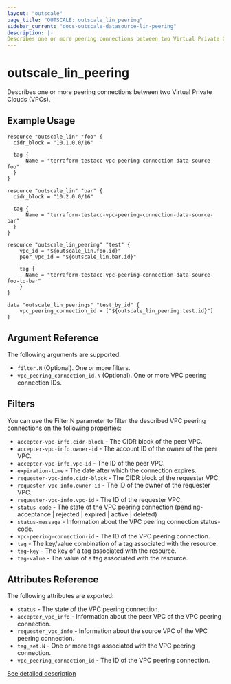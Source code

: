 ```yaml
---
layout: "outscale"
page_title: "OUTSCALE: outscale_lin_peering"
sidebar_current: "docs-outscale-datasource-lin-peering"
description: |-
Describes one or more peering connections between two Virtual Private Clouds (VPCs).
---
```


# outscale_lin_peering

Describes one or more peering connections between two Virtual Private Clouds (VPCs).

## Example Usage

```hcl
resource "outscale_lin" "foo" {
  cidr_block = "10.1.0.0/16"

  tag {
      Name = "terraform-testacc-vpc-peering-connection-data-source-foo"
  }
}

resource "outscale_lin" "bar" {
  cidr_block = "10.2.0.0/16"

  tag {
      Name = "terraform-testacc-vpc-peering-connection-data-source-bar"
  }
}

resource "outscale_lin_peering" "test" {
    vpc_id = "${outscale_lin.foo.id}"
    peer_vpc_id = "${outscale_lin.bar.id}"

    tag {
      Name = "terraform-testacc-vpc-peering-connection-data-source-foo-to-bar"
    }
}

data "outscale_lin_peerings" "test_by_id" {
    vpc_peering_connection_id = ["${outscale_lin_peering.test.id}"]
}
```

## Argument Reference

The following arguments are supported:

* `filter.N` (Optional). One or more filters.
* `vpc_peering_connection_id.N` (Optional). One or more VPC peering connection IDs.

## Filters

You can use the Filter.N parameter to filter the described VPC peering connections on the following properties:

* `accepter-vpc-info.cidr-block` - The CIDR block of the peer VPC.
* `accepter-vpc-info.owner-id` - The account ID of the owner of the peer VPC.
* `accepter-vpc-info.vpc-id` - The ID of the peer VPC.
* `expiration-time` - The date after which the connection expires.
* `requester-vpc-info.cidr-block` - The CIDR block of the requester VPC.
* `requester-vpc-info.owner-id` - The ID of the owner of the requester VPC.
* `requester-vpc-info.vpc-id` - The ID of the requester VPC.
* `status-code` - The state of the VPC peering connection (pending-acceptance | rejected | expired | active | deleted)
* `status-message` - Information about the VPC peering connection status-code.
* `vpc-peering-connection-id` - The ID of the VPC peering connection.
* `tag` - The key/value combination of a tag associated with the resource.
* `tag-key` - The key of a tag associated with the resource.
* `tag-value` - The value of a tag associated with the resource.

## Attributes Reference

The following attributes are exported:

* `status` - The state of the VPC peering connection.
* `accepter_vpc_info` - Information about the peer VPC of the VPC peering connection.
* `requester_vpc_info` - Information about the source VPC of the VPC peering connection.
* `tag_set.N` - One or more tags associated with the VPC peering connection.
* `vpc_peering_connection_id` - The ID of the VPC peering connection.

[See detailed description](http://docs.outscale.com/api_fcu/operations/Action_DescribeVpcPeeringConnections_get.html#_api_fcu-action_describevpcpeeringconnections_get)